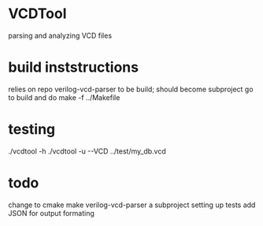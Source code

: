 # VCDTool
parsing and analyzing VCD files

# build inststructions
relies on repo verilog-vcd-parser to be build; should become subproject
go to build and do 
    make -f ../Makefile

# testing
./vcdtool -h
./vcdtool -u --VCD ../test/my_db.vcd

# todo
change to cmake
make verilog-vcd-parser a subproject
setting up tests
add JSON for output formating